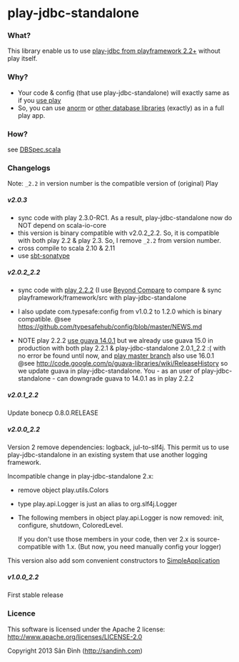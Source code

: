 play-jdbc-standalone
====================
### What?
This library enable us to use [play-jdbc from playframework 2.2+](https://github.com/playframework/playframework/blob/2.3.x/framework/src/play-jdbc/src/main/scala/play/api/db/DB.scala) without play itself.

### Why?
+ Your code & config (that use play-jdbc-standalone) will exactly same as if you [use play](http://www.playframework.com/documentation/2.3.x/ScalaDatabase)
+ So, you can use [anorm](http://www.playframework.com/documentation/2.3.x/ScalaAnorm) or [other database libraries](http://www.playframework.com/documentation/2.3.x/ScalaDatabaseOthers) (exactly) as in a full play app.

### How?
see [DBSpec.scala](https://github.com/giabao/play-jdbc-standalone/blob/master/src/test/scala/play/api/DBSpec.scala)

### Changelogs
Note: `_2.2` in version number is the compatible version of (original) Play

##### v2.0.3
+ sync code with play 2.3.0-RC1.
 As a result, play-jdbc-standalone now do NOT depend on scala-io-core
+ this version is binary compatible with v2.0.2_2.2.
 So, it is compatible with both play 2.2 & play 2.3.
 So, I remove `_2.2` from version number.
+ cross compile to scala 2.10 & 2.11
+ use [sbt-sonatype](https://github.com/xerial/sbt-sonatype)

##### v2.0.2_2.2
+ sync code with [play 2.2.2](https://github.com/playframework/playframework/tree/2.2.2)
(I use [Beyond Compare](http://www.scootersoftware.com/download.php) to compare & sync playframework/framework/src with play-jdbc-standalone

+ I also update com.typesafe:config from v1.0.2 to 1.2.0 which is binary compatible.
@see https://github.com/typesafehub/config/blob/master/NEWS.md

+ NOTE play 2.2.2 [use guava 14.0.1](http://repo.typesafe.com/typesafe/releases/com/typesafe/play/play-jdbc_2.10/2.2.2/play-jdbc_2.10-2.2.2.pom)
but we already use guava 15.0 in production with both play 2.2.1 & play-jdbc-standalone 2.0.1_2.2 :( with no error be found until now,
and [play master branch](https://github.com/playframework/playframework/blob/master/framework/project/Dependencies.scala) also use 16.0.1
@see http://code.google.com/p/guava-libraries/wiki/ReleaseHistory
so we update guava in play-jdbc-standalone.
You - as an user of play-jdbc-standalone - can downgrade guava to 14.0.1 as in play 2.2.2

##### v2.0.1_2.2
Update bonecp 0.8.0.RELEASE

##### v2.0.0_2.2
Version 2 remove dependencies: logback, jul-to-slf4j.
This permit us to use play-jdbc-standalone in an existing system that use another logging framework.

Incompatible change in play-jdbc-standalone 2.x:

+ remove object play.utils.Colors
+ type play.api.Logger is just an alias to org.slf4j.Logger
+ The following members in object play.api.Logger is now removed: init, configure, shutdown, ColoredLevel.
  
  If you don't use those members in your code, then ver 2.x is source-compatible with 1.x.
  (But now, you need manually config your logger)

This version also add som convenient constructors to [SimpleApplication](https://github.com/giabao/play-jdbc-standalone/blob/master/play/src/main/scala/play/api/SimpleApplication.scala)

##### v1.0.0_2.2
First stable release

### Licence
This software is licensed under the Apache 2 license:
http://www.apache.org/licenses/LICENSE-2.0

Copyright 2013 Sân Đình (http://sandinh.com)
